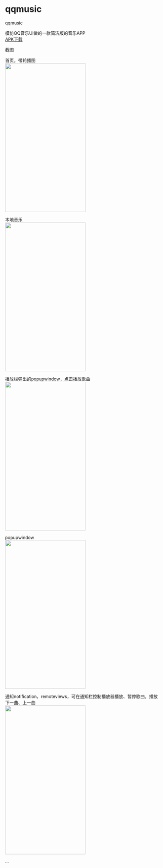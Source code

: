 # qqmusic
qqmusic
   
模仿QQ音乐UI做的一款简洁版的音乐APP   
<a href="https://github.com/sanlisanlisanli/qqmusic/tree/master/app/release">APK下载</a>   
  
  
  
   
截图
   
 首页，带轮播图   
<img src="https://github.com/sanlisanlisanli/qqmusic/blob/master/imgs/07.jpg" width="260" height="480"/>   
   
     
 本地音乐   
<img src="https://github.com/sanlisanlisanli/qqmusic/blob/master/imgs/02.jpg" width="260" height="480"/>   
  
 播放栏弹出的popupwindow，点击播放歌曲     
<img src="https://github.com/sanlisanlisanli/servicedemo/blob/master/imgs/03.jpg" width="260" height="480"/>   
   
 popupwindow    
<img src="https://github.com/sanlisanlisanli/qqmusic/blob/master/imgs/04.jpg" width="260" height="480"/>  
   
 通知notification，remoteviews，可在通知栏控制播放器播放、暂停歌曲，播放下一曲、上一曲       
<img src="https://github.com/sanlisanlisanli/qqmusic/blob/master/imgs/05.jpg" width="260" height="480"/>   
   
     
...
